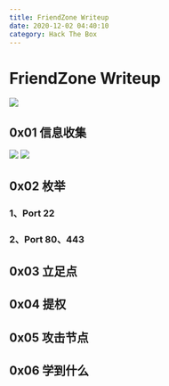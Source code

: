 ```yaml
---
title: FriendZone Writeup
date: 2020-12-02 04:40:10
category: Hack The Box
---
```


# FriendZone Writeup

![](./0.png)

## 0x01 信息收集

![](./1.png)
![](./2.png)

## 0x02 枚举

### 1、Port 22

### 2、Port 80、443

## 0x03 立足点

## 0x04 提权

## 0x05 攻击节点

## 0x06 学到什么 